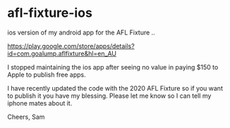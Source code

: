 # afl-fixture-ios

ios version of my android app for the AFL Fixture ..

https://play.google.com/store/apps/details?id=com.goalump.aflfixture&hl=en_AU

I stopped maintaining the ios app after seeing no value in paying $150 to Apple to publish free apps.

I have recently updated the code with the 2020 AFL Fixture so if you want to publish it you have my blessing.
Please let me know so I can tell my iphone mates about it.

Cheers,
Sam
